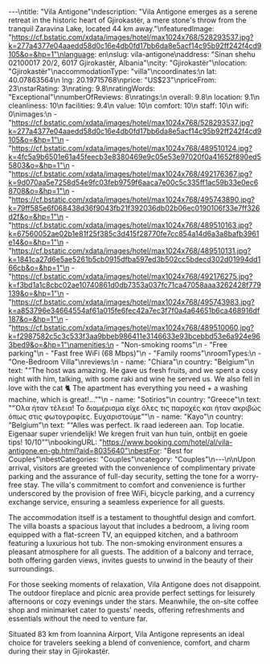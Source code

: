 ---\ntitle: "Vila Antigone"\ndescription: "Vila Antigone emerges as a serene retreat in the historic heart of Gjirokastër, a mere stone's throw from the tranquil Zaravina Lake, located 44 km away."\nfeaturedImage: "https://cf.bstatic.com/xdata/images/hotel/max1024x768/528293537.jpg?k=277a4377e04aaedd58d0c16e4db0fd17bb6da8e5acf14c95b92ff242f4cd9105&o=&hp=1"\nlanguage: en\nslug: vila-antigone\naddress: "Sinan shehu 02100017 20/2, 6017 Gjirokastër, Albania"\ncity: "Gjirokastër"\nlocation: "Gjirokastër"\naccommodationType: "villa"\ncoordinates:\n  lat: 40.07863564\n  lng: 20.19715768\nprice: "US$23"\npriceFrom: 23\nstarRating: 3\nrating: 9.8\nratingWords: "Exceptional"\nnumberOfReviews: 8\nratings:\n  overall: 9.8\n  location: 9.1\n  cleanliness: 10\n  facilities: 9.4\n  value: 10\n  comfort: 10\n  staff: 10\n  wifi: 0\nimages:\n  - "https://cf.bstatic.com/xdata/images/hotel/max1024x768/528293537.jpg?k=277a4377e04aaedd58d0c16e4db0fd17bb6da8e5acf14c95b92ff242f4cd9105&o=&hp=1"\n  - "https://cf.bstatic.com/xdata/images/hotel/max1024x768/489510124.jpg?k=4fc5a9b6501e61a45feecb3e8380469e9c05e53e97020f0a41652f890ed55803&o=&hp=1"\n  - "https://cf.bstatic.com/xdata/images/hotel/max1024x768/492176367.jpg?k=9d070aa5e7258d54e9fc03feb9759f6aaca7e00c5c335ff1ac59b33e0ec68708&o=&hp=1"\n  - "https://cf.bstatic.com/xdata/images/hotel/max1024x768/495743890.jpg?k=79ff585e6f068438d36f9043fb21f392036db02b06ec0190106f33e7ff326d2f&o=&hp=1"\n  - "https://cf.bstatic.com/xdata/images/hotel/max1024x768/489510163.jpg?k=67560052ae02b1e81f25f385c3d415f28770fe7cc854a14d6a3a8bafb3961e14&o=&hp=1"\n  - "https://cf.bstatic.com/xdata/images/hotel/max1024x768/489510131.jpg?k=1841ca27d6e5ae5261b5cb0915dfba597ed3b502cc5bdecd302d01994dd166cb&o=&hp=1"\n  - "https://cf.bstatic.com/xdata/images/hotel/max1024x768/492176275.jpg?k=f3bd1a1c8cbc02ae10740861d0db7353a037fc71ca47058aaa3262428f779139&o=&hp=1"\n  - "https://cf.bstatic.com/xdata/images/hotel/max1024x768/495743983.jpg?k=a853796e34664554af61a015fe6fec42a7ec3f7f0a4a64651b6ca468916df187&o=&hp=1"\n  - "https://cf.bstatic.com/xdata/images/hotel/max1024x768/489510060.jpg?k=f2987582c5c3c533f3aa9bbeb986411e3146633e93bcebbd53e6a924e963bed9&o=&hp=1"\namenities:\n  - "Non-smoking rooms"\n  - "Free parking"\n  - "Fast free WiFi (68 Mbps)"\n  - "Family rooms"\nroomTypes:\n  - "One-Bedroom Villa"\nreviews:\n  - name: "Chiara"\n    country: "Belgium"\n    text: "“The host was amazing. He gave us fresh fruits, and we spent a cosy night with him, talking, with some raki and wine he served us.
We also fell in love with the cat 🐈 The apartment has everything you need + a washing machine, which is great!...”"\n  - name: "Sotirios"\n    country: "Greece"\n    text: "“Όλα ήταν τέλεια! Το διαμέρισμα είχε όλες τις παροχές και ήταν ακριβώς όπως στις φωτογραφίες. Ευχαριστούμε”"\n  - name: "Kayo"\n    country: "Belgium"\n    text: "“Alles was perfect. Ik raad iedereen aan. Top locatie. Eigenaar super vriendelijk! We kregen fruit van hun tuin, ontbijt en goeie tips! 10/10”"\nbookingURL: "https://www.booking.com/hotel/al/vila-antigone.en-gb.html?aid=8035640"\nbestFor: "Best for Couples"\nbestCategories: "Couples"\ncategory: "Couples"\n---\n\nUpon arrival, visitors are greeted with the convenience of complimentary private parking and the assurance of full-day security, setting the tone for a worry-free stay. The villa's commitment to comfort and convenience is further underscored by the provision of free WiFi, bicycle parking, and a currency exchange service, ensuring a seamless experience for all guests.

The accommodation itself is a testament to thoughtful design and comfort. The villa boasts a spacious layout that includes a bedroom, a living room equipped with a flat-screen TV, an equipped kitchen, and a bathroom featuring a luxurious hot tub. The non-smoking environment ensures a pleasant atmosphere for all guests. The addition of a balcony and terrace, both offering garden views, invites guests to unwind in the beauty of their surroundings.

For those seeking moments of relaxation, Vila Antigone does not disappoint. The outdoor fireplace and picnic area provide perfect settings for leisurely afternoons or cozy evenings under the stars. Meanwhile, the on-site coffee shop and minimarket cater to guests' needs, offering refreshments and essentials without the need to venture far.

Situated 83 km from Ioannina Airport, Vila Antigone represents an ideal choice for travelers seeking a blend of convenience, comfort, and charm during their stay in Gjirokastër.